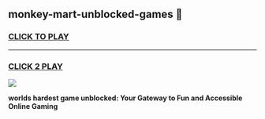 
## monkey-mart-unblocked-games 👋
<h3>
<a href="https://premium.freeplayer.one?title=monkey-mart-unblocked-games&ref=14F">CLICK TO PLAY</a></h3>
<hr>

<h3>
<a href="https://premium.freeplayer.one?title=monkey-mart-unblocked-games&ref=14F">CLICK 2 PLAY</a>
  
</h3>

<a href="https://premium.freeplayer.one?title=monkey-mart-unblocked-games&ref=12F/"><img src="https://clearcache.store/games.png"></a>


**worlds hardest game unblocked: Your Gateway to Fun and Accessible Online Gaming**
